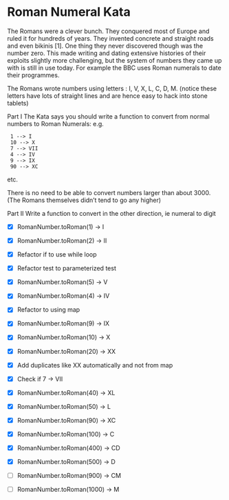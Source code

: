 # Roman Numeral Kata
The Romans were a clever bunch. They conquered most of Europe and ruled it for hundreds of years. They invented concrete and straight roads and even bikinis [1]. One thing they never discovered though was the number zero. This made writing and dating extensive histories of their exploits slightly more challenging, but the system of numbers they came up with is still in use today. For example the BBC uses Roman numerals to date their programmes.

The Romans wrote numbers using letters : I, V, X, L, C, D, M. (notice these letters have lots of straight lines and are hence easy to hack into stone tablets)

Part I
The Kata says you should write a function to convert from normal numbers to Roman Numerals: e.g.

     1 --> I
     10 --> X
     7 --> VII
     4 --> IV
     9 --> IX
     90 --> XC
etc.

There is no need to be able to convert numbers larger than about 3000. (The Romans themselves didn’t tend to go any higher)

Part II
Write a function to convert in the other direction, ie numeral to digit

- [x] RomanNumber.toRoman(1) -> I
- [x] RomanNumber.toRoman(2) -> II
- [x] Refactor if to use while loop
- [x] Refactor test to parameterized test
- [x] RomanNumber.toRoman(5) -> V
- [x] RomanNumber.toRoman(4) -> IV
- [x] Refactor to using map
- [x] RomanNumber.toRoman(9) -> IX
- [x] RomanNumber.toRoman(10) -> X
- [x] RomanNumber.toRoman(20) -> XX
- [x] Add duplicates like XX automatically and not from map
- [x] Check if 7 -> VII
- [x] RomanNumber.toRoman(40) -> XL
- [x] RomanNumber.toRoman(50) -> L
- [x] RomanNumber.toRoman(90) -> XC
- [x] RomanNumber.toRoman(100) -> C
- [x] RomanNumber.toRoman(400) -> CD
- [x] RomanNumber.toRoman(500) -> D
- [ ] RomanNumber.toRoman(900) -> CM
- [ ] RomanNumber.toRoman(1000) -> M

